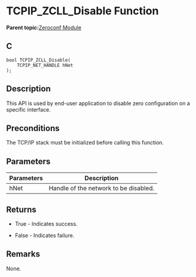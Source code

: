 # TCPIP\_ZCLL\_Disable Function

**Parent topic:**[Zeroconf Module](GUID-1076C2EA-7DC5-419E-A3E7-BBA92CFF5CFB.md)

## C

```
bool TCPIP_ZCLL_Disable(
    TCPIP_NET_HANDLE hNet
);
```

## Description

This API is used by end-user application to disable zero configuration on a specific interface.

## Preconditions

The TCP/IP stack must be initialized before calling this function.

## Parameters

|Parameters|Description|
|----------|-----------|
|hNet|Handle of the network to be disabled.|

## Returns

-   True - Indicates success.

-   False - Indicates failure.


## Remarks

None.

